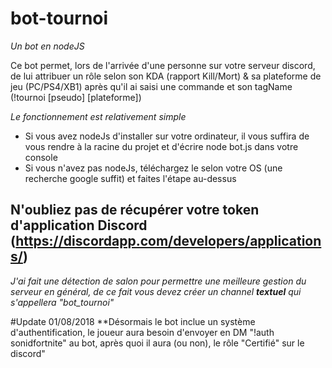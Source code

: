 # bot-tournoi
*Un bot en nodeJS*

Ce bot permet, lors de l'arrivée d'une personne sur votre serveur discord, de lui attribuer un rôle selon son KDA (rapport Kill/Mort) & sa plateforme de jeu (PC/PS4/XB1) après qu'il ai saisi une commande et son tagName (!tournoi [pseudo] [plateforme])

_*Le fonctionnement est relativement simple*_
- Si vous avez nodeJs d'installer sur votre ordinateur, il vous suffira de vous rendre à la racine du projet et d'écrire node bot.js dans votre console
- Si vous n'avez pas nodeJs, téléchargez le selon votre OS (une recherche google suffit) et faites l'étape au-dessus

## N'oubliez pas de récupérer votre token d'application Discord (https://discordapp.com/developers/applications/)

*J'ai fait une détection de salon pour permettre une meilleure gestion du serveur en général, de ce fait vous devez créer un channel **textuel** qui s'appellera "bot_tournoi"*

#Update 01/08/2018
**Désormais le bot inclue un système d'authentification, le joueur aura besoin d'envoyer en DM "!auth sonidfortnite" au bot, après quoi il aura (ou non), le rôle "Certifié" sur le discord"
